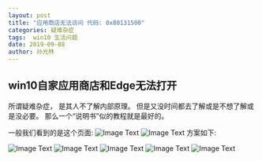 ```yaml
---
layout: post
title: "应用商店无法访问 代码: 0x80131500"
categories: 疑难杂症
tags:  win10 生活问题
date: 2019-09-08
author: 孙光林
---
```



## win10自家应用商店和Edge无法打开

所谓疑难杂症， 是其人不了解内部原理。 但是又没时间都去了解或是不想了解或是没必要。 那么一个“说明书”似的教程就是最好的。 

一般我们看到的是这个页面:
![Image Text]()
![Image Text]()
方案如下:

![Image Text]()
![Image Text]()
![Image Text]()
![Image Text]()
![Image Text]()
